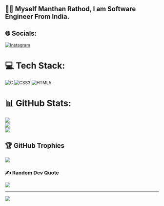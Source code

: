 ## 👋🏽 Myself Manthan Rathod, I am Software Engineer From India.

## 🌐 Socials:
[![Instagram](https://img.shields.io/badge/Instagram-%23E4405F.svg?logo=Instagram&logoColor=white)](https://instagram.com/rathodmanthann) 

# 💻 Tech Stack:
![C](https://img.shields.io/badge/c-%2300599C.svg?style=for-the-badge&logo=c&logoColor=white) ![CSS3](https://img.shields.io/badge/css3-%231572B6.svg?style=for-the-badge&logo=css3&logoColor=white) ![HTML5](https://img.shields.io/badge/html5-%23E34F26.svg?style=for-the-badge&logo=html5&logoColor=white)
# 📊 GitHub Stats:
![](https://github-readme-stats.vercel.app/api?username=manthan0796&theme=dark&hide_border=false&include_all_commits=false&count_private=false)<br/>
![](https://github-readme-streak-stats.herokuapp.com/?user=manthan0796&theme=dark&hide_border=false)<br/>
![](https://github-readme-stats.vercel.app/api/top-langs/?username=manthan0796&theme=dark&hide_border=false&include_all_commits=false&count_private=false&layout=compact)

## 🏆 GitHub Trophies
![](https://github-profile-trophy.vercel.app/?username=manthan0796&theme=dark&no-frame=false&no-bg=false&margin-w=4)

### ✍️ Random Dev Quote
![](https://quotes-github-readme.vercel.app/api?type=horizontal&theme=radical)

---
[![](https://visitcount.itsvg.in/api?id=manthan0796&icon=1&color=0)](https://visitcount.itsvg.in)

<!-- Proudly created with GPRM ( https://gprm.itsvg.in ) -->
